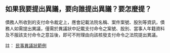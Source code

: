 ## 如果我要提出異議，要向誰提出異議？要怎麼提？

債務人所收到的支付命令裁定上，應會記載法院名稱、案件案號、股別等資訊，債務人如需提出異議，僅需於異議狀中記載支付命令之案號、股別、當事人年籍資料及不服該支付命令之意旨後，即可不附理由向該核發支付命令之法院提出異議。

註： [民事異議狀範例](http://www.judicial.gov.tw/assist/assist03/1-099.doc)

